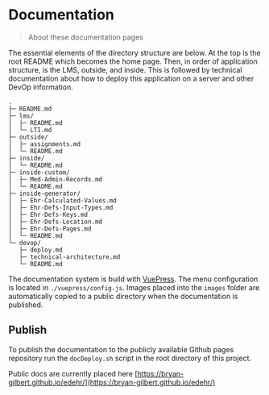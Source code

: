 # Documentation

> About these documentation pages

The essential elements of the directory structure are below. At the top is the root README which becomes the
home page. Then, in order of application structure, is the LMS, outside, and inside. This is followed by technical 
documentation about how to deploy this application on a server and other DevOp information.

```
.
├─ README.md
├─ lms/
│  ├─ README.md
│  └─ LTI.md
├─ outside/
│  ├─ assignments.md
│  └─ README.md
├─ inside/
│  └─ README.md
├─ inside-custom/
│  ├─ Med-Admin-Records.md
│  └─ README.md
├─ inside-generator/
│  ├─ Ehr-Calculated-Values.md
│  ├─ Ehr-Defs-Input-Types.md
│  ├─ Ehr-Defs-Keys.md
│  ├─ Ehr-Defs-Location.md
│  ├─ Ehr-Defs-Pages.md
│  └─ README.md
└─ devop/
   ├─ deploy.md
   ├─ technical-architecture.md
   └─ README.md
```

The documentation system is build with [VuePress](https://vuepress.vuejs.org/). The menu configuration is located
in ```./vuepress/config.js```. Images placed into the ```images``` folder are automatically copied to a
public directory when the documentation is published.

## Publish

To publish the documentation to the publicly available Github pages repository run the ```docDeploy.sh``` script
in the root directory of this project.

Public docs are currently placed here [https://bryan-gilbert.github.io/edehr/](https://bryan-gilbert.github.io/edehr/)
